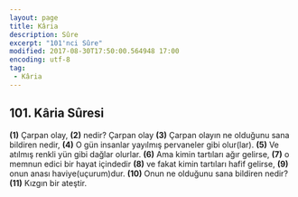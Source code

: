 ```yaml
---
layout: page
title: Kâria
description: Sûre
excerpt: "101'nci Sûre"
modified: 2017-08-30T17:50:00.564948 17:00
encoding: utf-8
tag: 
 - Kâria
---
```


## 101. Kâria Sûresi

**(1)** Çarpan olay,
**(2)** nedir? Çarpan olay
**(3)** Çarpan olayın ne olduğunu sana bildiren nedir,
**(4)** O gün insanlar yayılmış pervaneler gibi  olur(lar).
**(5)** Ve atılmış renkli yün gibi dağlar olurlar.
**(6)** Ama kimin tartıları ağır gelirse,
**(7)** o memnun edici bir hayat içindedir
**(8)** ve fakat kimin tartıları hafif gelirse,
**(9)** onun anası haviye(uçurum)dur.
****(10)**** Onun ne olduğunu sana bildiren nedir? 
****(11)**** Kızgın bir ateştir.
